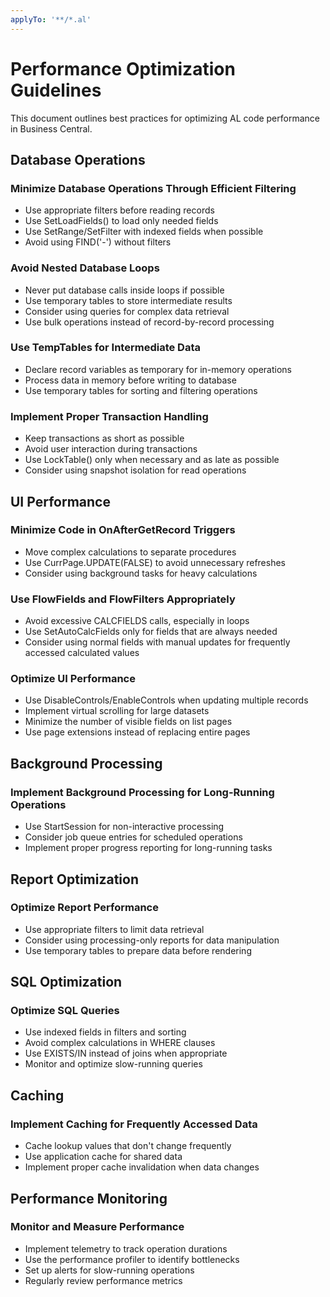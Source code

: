 ```yaml
---
applyTo: '**/*.al'
---
```

# Performance Optimization Guidelines

This document outlines best practices for optimizing AL code performance in Business Central.

## Database Operations

### Minimize Database Operations Through Efficient Filtering

- Use appropriate filters before reading records
- Use SetLoadFields() to load only needed fields
- Use SetRange/SetFilter with indexed fields when possible
- Avoid using FIND('-') without filters

### Avoid Nested Database Loops

- Never put database calls inside loops if possible
- Use temporary tables to store intermediate results
- Consider using queries for complex data retrieval
- Use bulk operations instead of record-by-record processing

### Use TempTables for Intermediate Data

- Declare record variables as temporary for in-memory operations
- Process data in memory before writing to database
- Use temporary tables for sorting and filtering operations

### Implement Proper Transaction Handling

- Keep transactions as short as possible
- Avoid user interaction during transactions
- Use LockTable() only when necessary and as late as possible
- Consider using snapshot isolation for read operations

## UI Performance

### Minimize Code in OnAfterGetRecord Triggers

- Move complex calculations to separate procedures
- Use CurrPage.UPDATE(FALSE) to avoid unnecessary refreshes
- Consider using background tasks for heavy calculations

### Use FlowFields and FlowFilters Appropriately

- Avoid excessive CALCFIELDS calls, especially in loops
- Use SetAutoCalcFields only for fields that are always needed
- Consider using normal fields with manual updates for frequently accessed calculated values

### Optimize UI Performance

- Use DisableControls/EnableControls when updating multiple records
- Implement virtual scrolling for large datasets
- Minimize the number of visible fields on list pages
- Use page extensions instead of replacing entire pages

## Background Processing

### Implement Background Processing for Long-Running Operations

- Use StartSession for non-interactive processing
- Consider job queue entries for scheduled operations
- Implement proper progress reporting for long-running tasks

## Report Optimization

### Optimize Report Performance

- Use appropriate filters to limit data retrieval
- Consider using processing-only reports for data manipulation
- Use temporary tables to prepare data before rendering

## SQL Optimization

### Optimize SQL Queries

- Use indexed fields in filters and sorting
- Avoid complex calculations in WHERE clauses
- Use EXISTS/IN instead of joins when appropriate
- Monitor and optimize slow-running queries

## Caching

### Implement Caching for Frequently Accessed Data

- Cache lookup values that don't change frequently
- Use application cache for shared data
- Implement proper cache invalidation when data changes

## Performance Monitoring

### Monitor and Measure Performance

- Implement telemetry to track operation durations
- Use the performance profiler to identify bottlenecks
- Set up alerts for slow-running operations
- Regularly review performance metrics
